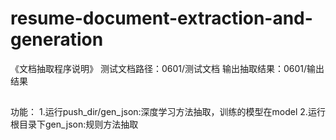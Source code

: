 ﻿# resume-document-extraction-and-generation

《文档抽取程序说明》
测试文档路径：0601/测试文档
输出抽取结果：0601/输出结果
##
功能：
1.运行push_dir/gen_json:深度学习方法抽取，训练的模型在model
2.运行根目录下gen_json:规则方法抽取

